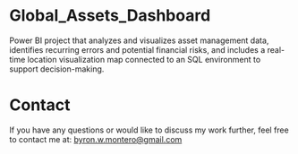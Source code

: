 # Global_Assets_Dashboard

Power BI project that analyzes and visualizes asset management data, identifies recurring errors and potential financial risks, and includes a real-time location visualization map connected to an SQL environment to support decision-making.

# Contact
If you have any questions or would like to discuss my work further, feel free to contact me at: byron.w.montero@gmail.com
